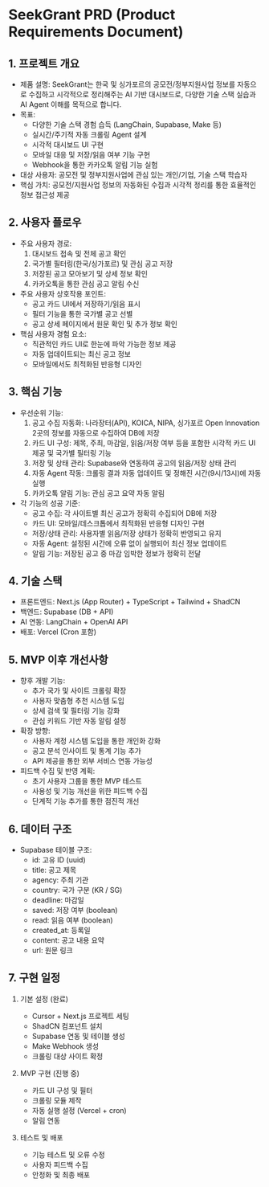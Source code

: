 # SeekGrant PRD (Product Requirements Document)

## 1. 프로젝트 개요
- 제품 설명: SeekGrant는 한국 및 싱가포르의 공모전/정부지원사업 정보를 자동으로 수집하고 시각적으로 정리해주는 AI 기반 대시보드로, 다양한 기술 스택 실습과 AI Agent 이해를 목적으로 합니다.
- 목표: 
  - 다양한 기술 스택 경험 습득 (LangChain, Supabase, Make 등)
  - 실시간/주기적 자동 크롤링 Agent 설계
  - 시각적 대시보드 UI 구현
  - 모바일 대응 및 저장/읽음 여부 기능 구현
  - Webhook을 통한 카카오톡 알림 기능 실험
- 대상 사용자: 공모전 및 정부지원사업에 관심 있는 개인/기업, 기술 스택 학습자
- 핵심 가치: 공모전/지원사업 정보의 자동화된 수집과
  시각적 정리를 통한 효율적인 정보 접근성 제공

## 2. 사용자 플로우
- 주요 사용자 경로:
  1. 대시보드 접속 및 전체 공고 확인
  2. 국가별 필터링(한국/싱가포르) 및 관심 공고 저장
  3. 저장된 공고 모아보기 및 상세 정보 확인
  4. 카카오톡을 통한 관심 공고 알림 수신
- 주요 사용자 상호작용 포인트:
  - 공고 카드 UI에서 저장하기/읽음 표시
  - 필터 기능을 통한 국가별 공고 선별
  - 공고 상세 페이지에서 원문 확인 및 추가 정보 확인
- 핵심 사용자 경험 요소:
  - 직관적인 카드 UI로 한눈에 파악 가능한 정보 제공
  - 자동 업데이트되는 최신 공고 정보
  - 모바일에서도 최적화된 반응형 디자인

## 3. 핵심 기능
- 우선순위 기능:
  1. 공고 수집 자동화: 나라장터(API), KOICA, NIPA, 싱가포르 Open Innovation 2곳의 정보를 자동으로 수집하여 DB에 저장
  2. 카드 UI 구성: 제목, 주최, 마감일, 읽음/저장 여부 등을 포함한 시각적 카드 UI 제공 및 국가별 필터링 기능
  3. 저장 및 상태 관리: Supabase와 연동하여 공고의 읽음/저장 상태 관리
  4. 자동 Agent 작동: 크롤링 결과 자동 업데이트 및 정해진 시간(9시/13시)에 자동 실행
  5. 카카오톡 알림 기능: 관심 공고 요약 자동 알림
- 각 기능의 성공 기준:
  - 공고 수집: 각 사이트별 최신 공고가 정확히 수집되어 DB에 저장
  - 카드 UI: 모바일/데스크톱에서 최적화된 반응형 디자인 구현
  - 저장/상태 관리: 사용자별 읽음/저장 상태가 정확히 반영되고 유지
  - 자동 Agent: 설정된 시간에 오류 없이 실행되어 최신 정보 업데이트
  - 알림 기능: 저장된 공고 중 마감 임박한 정보가 정확히 전달

## 4. 기술 스택
- 프론트엔드: Next.js (App Router) + TypeScript + Tailwind + ShadCN
- 백엔드: Supabase (DB + API)
- AI 연동: LangChain + OpenAI API
- 배포: Vercel (Cron 포함)

## 5. MVP 이후 개선사항
- 향후 개발 기능:
  - 추가 국가 및 사이트 크롤링 확장
  - 사용자 맞춤형 추천 시스템 도입
  - 상세 검색 및 필터링 기능 강화
  - 관심 키워드 기반 자동 알림 설정
- 확장 방향:
  - 사용자 계정 시스템 도입을 통한 개인화 강화
  - 공고 분석 인사이트 및 통계 기능 추가
  - API 제공을 통한 외부 서비스 연동 가능성
- 피드백 수집 및 반영 계획:
  - 초기 사용자 그룹을 통한 MVP 테스트
  - 사용성 및 기능 개선을 위한 피드백 수집
  - 단계적 기능 추가를 통한 점진적 개선

## 6. 데이터 구조
- Supabase 테이블 구조:
  - id: 고유 ID (uuid)
  - title: 공고 제목
  - agency: 주최 기관
  - country: 국가 구분 (KR / SG)
  - deadline: 마감일
  - saved: 저장 여부 (boolean)
  - read: 읽음 여부 (boolean)
  - created_at: 등록일
  - content: 공고 내용 요약
  - url: 원문 링크

## 7. 구현 일정
1. 기본 설정 (완료)
   - Cursor + Next.js 프로젝트 세팅
   - ShadCN 컴포넌트 설치
   - Supabase 연동 및 테이블 생성
   - Make Webhook 생성
   - 크롤링 대상 사이트 확정

2. MVP 구현 (진행 중)
   - 카드 UI 구성 및 필터
   - 크롤링 모듈 제작
   - 자동 실행 설정 (Vercel + cron)
   - 알림 연동

3. 테스트 및 배포
   - 기능 테스트 및 오류 수정
   - 사용자 피드백 수집
   - 안정화 및 최종 배포 